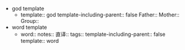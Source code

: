 - god template
	- template:: god
	  template-including-parent:: false
	  Father::
	  Mother::
	  Group::
- word template
	- word::
	  notes::
	  直译::
	  tags::
	  template-including-parent:: false
	  template:: word
